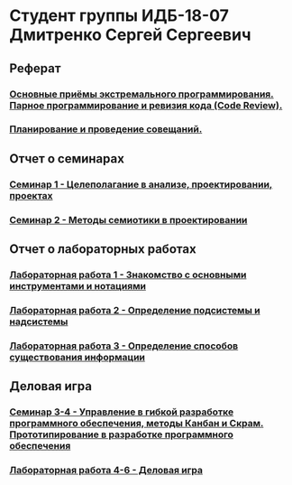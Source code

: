 # Студент группы ИДБ-18-07 Дмитренко Сергей Сергеевич

## Реферат

### [Основные приёмы экстремального программирования. Парное программирование и ревизия кода (Code Review).](https://github.com/stankin/design-part-1/wiki/exam05-5)
### [Планирование и проведение совещаний.](https://github.com/stankin/design-part-2/wiki/exam04-5)

## Отчет о семинарах

### [Семинар 1 - Целеполагание в анализе, проектировании, проектах](https://github.com/stankin/design-part-1/wiki/sem1)
### [Семинар 2 - Методы семиотики в проектировании](https://github.com/stankin/design-part-1/wiki/sem2)

## Отчет о лабораторных работах

### [Лабораторная работа 1 - Знакомство с основными инструментами и нотациями](https://github.com/Lamysa/dmitrenko.github.io/wiki/%D0%9B%D0%B0%D0%B1%D0%BE%D1%80%D0%B0%D1%82%D0%BE%D1%80%D0%BD%D0%B0%D1%8F-%D1%80%D0%B0%D0%B1%D0%BE%D1%82%D0%B0-%E2%84%961)
### [Лабораторная работа 2 - Определение подсистемы и надсистемы](https://github.com/Lamysa/dmitrenko.github.io/wiki/%D0%9B%D0%B0%D0%B1%D0%BE%D1%80%D0%B0%D1%82%D0%BE%D1%80%D0%BD%D0%B0%D1%8F-%D1%80%D0%B0%D0%B1%D0%BE%D1%82%D0%B0-%E2%84%962)
### [Лабораторная работа 3 - Определение способов существования информации](https://github.com/Lamysa/dmitrenko.github.io/wiki/%D0%9B%D0%B0%D0%B1%D0%BE%D1%80%D0%B0%D1%82%D0%BE%D1%80%D0%BD%D0%B0%D1%8F-%D1%80%D0%B0%D0%B1%D0%BE%D1%82%D0%B0-%E2%84%963)

## Деловая игра

### [Семинар 3-4 - Управление в гибкой разработке программного обеспечения, методы Канбан и Скрам. Прототипирование в разработке программного обеспечения](https://github.com/Lamysa/dmitrenko.github.io/wiki/Отчет-о-разработке-web---игры-Space-Discovery)

### [Лабораторная работа 4-6 - Деловая игра](https://github.com/Lamysa/CpaceDiscoveryGame.io)
